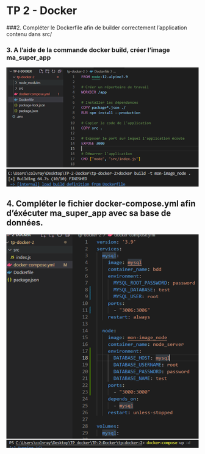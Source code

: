 # TP 2 - Docker

###2. Compléter le Dockerfile afin de builder correctement l’application contenu dans src/
### 3. A l’aide de la commande docker build, créer l’image ma_super_app  
![docker]( /capture_docker_tp2/Capture.PNG )
![docker]( /capture_docker_tp2/Capture2.PNG )
## 4. Compléter le fichier docker-compose.yml afin d’éxécuter ma_super_app avec sa base de données.
![docker]( /capture_docker_tp2/Capture3.PNG )
![docker]( /capture_docker_tp2/Capture4.PNG )











